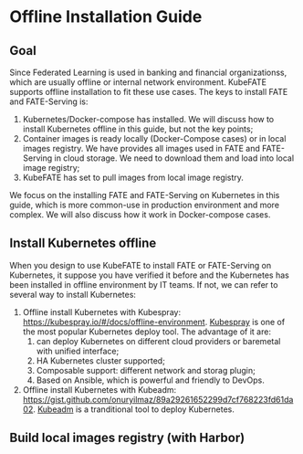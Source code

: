 # Offline Installation Guide

## Goal
Since Federated Learning is used in banking and financial organizationss, which are usually offline or internal network environment. KubeFATE supports offline installation to fit these use cases. The keys to install FATE and FATE-Serving is:
1. Kubernetes/Docker-compose has installed. We will discuss how to install Kubernetes offline in this guide, but not the key points; 
2. Container images is ready locally (Docker-Compose cases) or in local images registry. We have provides all images used in FATE and FATE-Serving in cloud storage. We need to download them and load into local image registry;
3. KubeFATE has set to pull images from local image registry.

We focus on the installing FATE and FATE-Serving on Kubernetes in this guide, which is more common-use in production environment and more complex. We will also discuss how it work in Docker-compose cases.

## Install Kubernetes offline
When you design to use KubeFATE to install FATE or FATE-Serving on Kubernetes, it suppose you have verified it before and the Kubernetes has been installed in offline environment by IT teams. If not, we can refer to several way to install Kubernetes:
1. Offline install Kubernetes with Kubespray: https://kubespray.io/#/docs/offline-environment. [Kubespray](https://kubespray.io/) is one of the most popular Kubernetes deploy tool. The advantage of it are: 
	1. can deploy Kubernetes on different cloud providers or baremetal with unified interface;
	2. HA Kubernetes cluster supported;
	3. Composable support: different network and storag plugin;
	4. Based on Ansible, which is powerful and friendly to DevOps.
2. Offline install Kubernetes with Kubeadm: https://gist.github.com/onuryilmaz/89a29261652299d7cf768223fd61da02. [Kubeadm](https://kubernetes.io/docs/reference/setup-tools/kubeadm/) is a tranditional tool to deploy Kubernetes. 

## Build local images registry (with Harbor)